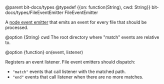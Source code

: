 @parent bit-docs/types
@typedef {{on: function(String), cwd: String}} bit-docs/types/FileEventEmitter FileEventEmitter

A [node event emitter](https://nodejs.org/api/events.html#events_class_eventemitter)
that emits an event for every file that should be processed.

@option {String} cwd The root directory where "match" events are relative to.

@option {function} on(event, listener)

Registers an event listener.  File event emitters should dispatch:

 - `"match"` events that call listener with the matched path.
 - `"end"` events that call listener when there are no more matches.

